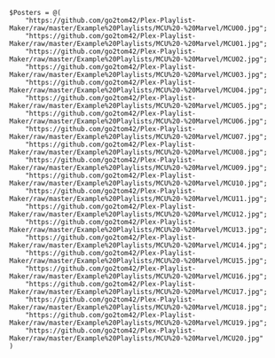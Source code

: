    $Posters = @(
        "https://github.com/go2tom42/Plex-Playlist-Maker/raw/master/Example%20Playlists/MCU%20-%20Marvel/MCU00.jpg";
        "https://github.com/go2tom42/Plex-Playlist-Maker/raw/master/Example%20Playlists/MCU%20-%20Marvel/MCU01.jpg";
        "https://github.com/go2tom42/Plex-Playlist-Maker/raw/master/Example%20Playlists/MCU%20-%20Marvel/MCU02.jpg";
        "https://github.com/go2tom42/Plex-Playlist-Maker/raw/master/Example%20Playlists/MCU%20-%20Marvel/MCU03.jpg";
        "https://github.com/go2tom42/Plex-Playlist-Maker/raw/master/Example%20Playlists/MCU%20-%20Marvel/MCU04.jpg";
        "https://github.com/go2tom42/Plex-Playlist-Maker/raw/master/Example%20Playlists/MCU%20-%20Marvel/MCU05.jpg";
        "https://github.com/go2tom42/Plex-Playlist-Maker/raw/master/Example%20Playlists/MCU%20-%20Marvel/MCU06.jpg";
        "https://github.com/go2tom42/Plex-Playlist-Maker/raw/master/Example%20Playlists/MCU%20-%20Marvel/MCU07.jpg";
        "https://github.com/go2tom42/Plex-Playlist-Maker/raw/master/Example%20Playlists/MCU%20-%20Marvel/MCU08.jpg";
        "https://github.com/go2tom42/Plex-Playlist-Maker/raw/master/Example%20Playlists/MCU%20-%20Marvel/MCU09.jpg";
        "https://github.com/go2tom42/Plex-Playlist-Maker/raw/master/Example%20Playlists/MCU%20-%20Marvel/MCU10.jpg";
        "https://github.com/go2tom42/Plex-Playlist-Maker/raw/master/Example%20Playlists/MCU%20-%20Marvel/MCU11.jpg";
        "https://github.com/go2tom42/Plex-Playlist-Maker/raw/master/Example%20Playlists/MCU%20-%20Marvel/MCU12.jpg";
        "https://github.com/go2tom42/Plex-Playlist-Maker/raw/master/Example%20Playlists/MCU%20-%20Marvel/MCU13.jpg";
        "https://github.com/go2tom42/Plex-Playlist-Maker/raw/master/Example%20Playlists/MCU%20-%20Marvel/MCU14.jpg";
        "https://github.com/go2tom42/Plex-Playlist-Maker/raw/master/Example%20Playlists/MCU%20-%20Marvel/MCU15.jpg";
        "https://github.com/go2tom42/Plex-Playlist-Maker/raw/master/Example%20Playlists/MCU%20-%20Marvel/MCU16.jpg";
        "https://github.com/go2tom42/Plex-Playlist-Maker/raw/master/Example%20Playlists/MCU%20-%20Marvel/MCU17.jpg";
        "https://github.com/go2tom42/Plex-Playlist-Maker/raw/master/Example%20Playlists/MCU%20-%20Marvel/MCU18.jpg";
        "https://github.com/go2tom42/Plex-Playlist-Maker/raw/master/Example%20Playlists/MCU%20-%20Marvel/MCU19.jpg";
        "https://github.com/go2tom42/Plex-Playlist-Maker/raw/master/Example%20Playlists/MCU%20-%20Marvel/MCU20.jpg"
    )
